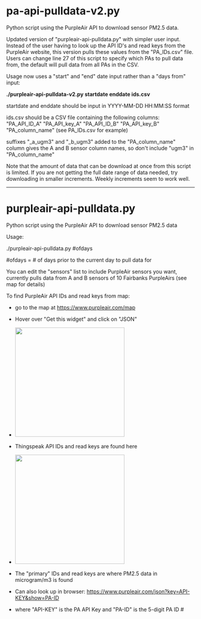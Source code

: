 # pa-api-pulldata-v2.py
Python script using the PurpleAir API to download sensor PM2.5 data.

Updated version of "purpleair-api-pulldata.py" with simpler user input. Instead of the user having to look up the API ID's and read keys from the PurpleAir website, this version pulls these values from the "PA_IDs.csv" file. Users can change line 27 of this script to specify which PAs to pull data from, the default will pull data from all PAs in the CSV.

Usage now uses a "start" and "end" date input rather than a "days from" input:

<b> ./purpleair-api-pulldata-v2.py startdate enddate ids.csv </b>

startdate and enddate should be input in YYYY-MM-DD HH:MM:SS format

ids.csv should be a CSV file containing the following columns: "PA_API_ID_A"	"PA_API_key_A"	"PA_API_ID_B"	"PA_API_key_B"	"PA_column_name" (see PA_IDs.csv for example)

suffixes "_a_ugm3" and "_b_ugm3" added to the "PA_column_name" column gives the A and B sensor column names, so don't include "ugm3" in "PA_column_name"

Note that the amount of data that can be download at once from this script is limited. If you are not getting the full date range of data needed, try downloading in smaller increments. Weekly increments seem to work well.

-------------------------------------------------------------------------------------------------------------------------------------------------------------------

# purpleair-api-pulldata.py
Python script using the PurpleAir API to download sensor PM2.5 data 

Usage:

./purpleair-api-pulldata.py #ofdays

#ofdays = # of days prior to the current day to pull data for

You can edit the "sensors" list to include PurpleAir sensors you want, currently pulls data from A and B sensors of 10 Fairbanks PurpleAirs (see map for details)

To find PurpleAir API IDs and read keys from map:
- go to the map at https://www.purpleair.com/map
- Hover over "Get this widget" and click on "JSON"
- <img width="292" src="https://user-images.githubusercontent.com/81830321/113453656-eaf02300-93b2-11eb-8fe8-e9d638801bb1.png">
- Thingspeak API IDs and read keys are found here 
- <img width="292" src="https://user-images.githubusercontent.com/81830321/113453921-81bcdf80-93b3-11eb-9fbe-d74141a24818.png">
- The "primary" IDs and read keys are where PM2.5 data in microgram/m3 is found 

- Can also look up in browser: https://www.purpleair.com/json?key=API-KEY&show=PA-ID
- where "API-KEY" is the PA API Key and "PA-ID" is the 5-digit PA ID #



